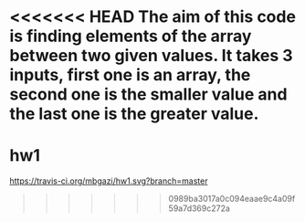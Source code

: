 <<<<<<< HEAD
The aim of this code is finding elements of the array between two given values.
It takes 3 inputs, first one is an array, the second one is the smaller value and the last one is the greater value.
=======
# hw1
https://travis-ci.org/mbgazi/hw1.svg?branch=master
>>>>>>> 0989ba3017a0c094eaae9c4a09f59a7d369c272a
